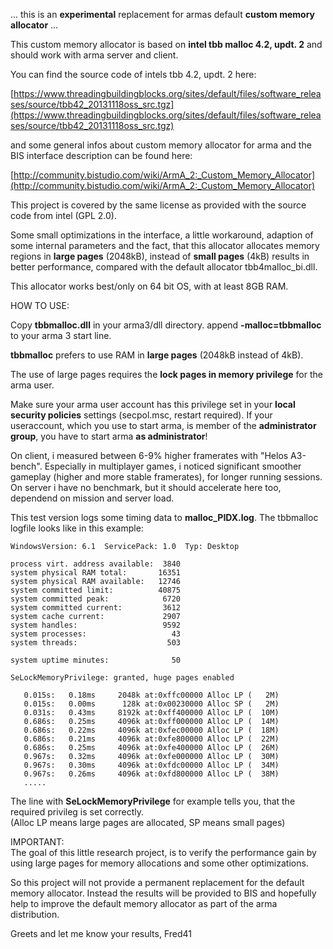 ... this is an **experimental** replacement for armas default **custom memory allocator** ...

This custom memory allocator is based on **intel tbb malloc 4.2, updt. 2** and should work with arma server and client.

You can find the source code of intels tbb 4.2, updt. 2 here:

[https://www.threadingbuildingblocks.org/sites/default/files/software_releases/source/tbb42_20131118oss_src.tgz](https://www.threadingbuildingblocks.org/sites/default/files/software_releases/source/tbb42_20131118oss_src.tgz)

and some general infos about custom memory allocator for arma and the BIS interface description can be found here:

[http://community.bistudio.com/wiki/ArmA_2:_Custom_Memory_Allocator](http://community.bistudio.com/wiki/ArmA_2:_Custom_Memory_Allocator)

This project is covered by the same license as provided with the source code from intel (GPL 2.0).

Some small optimizations in the interface, a little workaround, adaption of some internal parameters and the fact, that this allocator allocates memory regions in **large pages** (2048kB), instead of **small pages** (4kB) results in better performance, compared with the default allocator tbb4malloc_bi.dll. 

This allocator works best/only on 64 bit OS, with at least 8GB RAM.


HOW TO USE:

Copy **tbbmalloc.dll** in your arma3/dll directory.
append **-malloc=tbbmalloc** to your arma 3 start line.

**tbbmalloc** prefers to use RAM in **large pages** (2048kB instead of 4kB).

The use of large pages requires the **lock pages in memory privilege** for the arma user.

Make sure your arma user account has this privilege set in your **local security policies** settings (secpol.msc, restart required). If your useraccount, which you use to start arma, is member of the **administrator group**, you have to start arma **as administrator**!

On client, i measured between 6-9% higher framerates with "Helos A3-bench". Especially in  multiplayer games,
i noticed significant smoother gameplay (higher and more stable framerates), for longer running sessions. On server i have no benchmark, but it should accelerate here too, dependend on mission and server load.   

This test version logs some timing data to **malloc_PIDX.log**.
The tbbmalloc logfile looks like in this example:

	WindowsVersion: 6.1  ServicePack: 1.0  Typ: Desktop

	process virt. address available:  3840
	system physical RAM total:       16351
	system physical RAM available:   12746
	system committed limit:          40875
	system committed peak:            6720
	system committed current:         3612
	system cache current:             2907
	system handles:                   9592
	system processes:                   43
	system threads:                    503

	system uptime minutes:              50

	SeLockMemoryPrivilege: granted, huge pages enabled

	   0.015s:   0.18ms     2048k at:0xffc00000 Alloc LP (   2M)
	   0.015s:   0.00ms      128k at:0x00230000 Alloc SP (   2M)
	   0.031s:   0.43ms     8192k at:0xff400000 Alloc LP (  10M)
	   0.686s:   0.25ms     4096k at:0xff000000 Alloc LP (  14M)
	   0.686s:   0.22ms     4096k at:0xfec00000 Alloc LP (  18M)
	   0.686s:   0.21ms     4096k at:0xfe800000 Alloc LP (  22M)
	   0.686s:   0.25ms     4096k at:0xfe400000 Alloc LP (  26M)
	   0.967s:   0.32ms     4096k at:0xfe000000 Alloc LP (  30M)
	   0.967s:   0.30ms     4096k at:0xfdc00000 Alloc LP (  34M)
	   0.967s:   0.26ms     4096k at:0xfd800000 Alloc LP (  38M)
	   .....

The line with **SeLockMemoryPrivilege** for example tells you, that the required privileg is set correctly.     
(Alloc LP means large pages are allocated, SP means small pages)



IMPORTANT:   
The goal of this little research project, is to verify the performance gain by using large pages for memory allocations and some other optimizations.
   
So this project will not provide a permanent replacement for the default memory allocator. 
Instead the results will be provided to BIS and hopefully help to improve the default memory allocator as part of the arma distribution.



Greets and let me know your results,
Fred41

